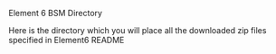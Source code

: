 Element 6 BSM Directory

Here is the directory which you will place all the downloaded zip files specified in Element6 README